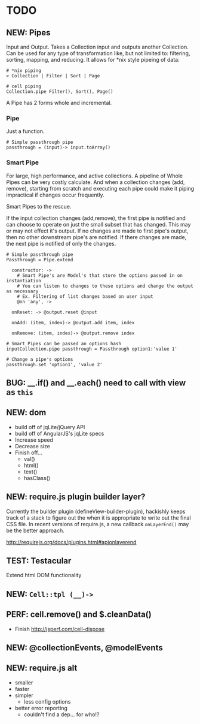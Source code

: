 TODO
====

NEW: Pipes
----------

Input and Output.
Takes a Collection input and outputs another Collection.  Can be used for any type of transformation like, but not limited to: filtering, sorting, mapping, and reducing.
It allows for *nix style pipeing of data:

    # *nix piping
    > Collection | Filter | Sort | Page

    # cell piping
    Collection.pipe Filter(), Sort(), Page()

A Pipe has 2 forms whole and incremental.

### Pipe

Just a function.

    # Simple passthrough pipe
    passthrough = (input)-> input.toArray()

### Smart Pipe

For large, high performance, and active collections.
A pipeline of Whole Pipes can be very costly calculate. And when a collection changes (add, remove), starting from scratch and executing each pipe could make it piping impractical if changes occur frequently.

Smart Pipes to the rescue.

If the input collection changes (add,remove), the first pipe is notified and can choose to operate on just the small subset that has changed.  This may or may not effect it's output.  If no changes are made to first pipe's output, then no other downstream pipe's are notified.  If there changes are made, the next pipe is notified of only the changes.

    # Simple passthrough pipe
    Passthrough = Pipe.extend

      constructor: ->
        # Smart Pipe's are Model's that store the options passed in on instantiation
        # You can listen to changes to these options and change the output as necessary
        # Ex. Filtering of list changes based on user input
        @on 'any', ->

      onReset: -> @output.reset @input

      onAdd: (item, index)-> @output.add item, index

      onRemove: (item, index)-> @output.remove index

    # Smart Pipes can be passed an options hash
    inputCollection.pipe passthrough = Passthrough option1:'value 1'

    # Change a pipe's options
    passthrough.set 'option1', 'value 2'


BUG: __.if() and __.each() need to call with view as `this`
-----------------------------------------------------------

NEW: dom
--------

- build off of jqLite/jQuery API
- build off of AngularJS's jqLite specs
- Increase speed
- Decrease size
- Finish off...
  - val()
  - html()
  - text()
  - hasClass()

NEW: require.js plugin builder layer?
-------------------------------------

Currently the builder plugin (defineView-builder-plugin), hackishly keeps track of a stack to figure out the when it is appropriate to write out the final CSS file.
In recent versions of require.js, a new callback `onLayerEnd()` may be the better approach.

http://requirejs.org/docs/plugins.html#apionlayerend


TEST: Testacular
----------------


Extend html DOM functionality

NEW: `Cell::tpl (__)->`
-----------------------

PERF: cell.remove() and $.cleanData()
-------------------------------------

- Finish http://jsperf.com/cell-dispose

NEW: @collectionEvents, @modelEvents
-------------------------------------

NEW: require.js alt
-------------------

- smaller
- faster
- simpler
  - less config options
- better error reporting
  - couldn't find a dep... for who!?

